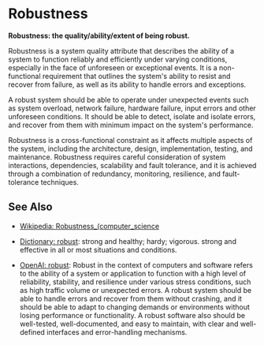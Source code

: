 # Robustness

**Robustness: the quality/ability/extent of being robust.**

<span data-chatgpt-prompt="explain robustness (system quality attribute, cross-functional constraint, non-functional requirement\)">

Robustness is a system quality attribute that describes the ability of a system to function reliably and efficiently under varying conditions, especially in the face of unforeseen or exceptional events. It is a non-functional requirement that outlines the system's ability to resist and recover from failure, as well as its ability to handle errors and exceptions. 

A robust system should be able to operate under unexpected events such as system overload, network failure, hardware failure, input errors and other unforeseen conditions. It should be able to detect, isolate and isolate errors, and recover from them with minimum impact on the system's performance. 

Robustness is a cross-functional constraint as it affects multiple aspects of the system, including the architecture, design, implementation, testing, and maintenance. Robustness requires careful consideration of system interactions, dependencies, scalability and fault tolerance, and it is achieved through a combination of redundancy, monitoring, resilience, and fault-tolerance techniques.

</span>

## See Also

* [Wikipedia: Robustness_(computer_science](https://wikipedia.org/wiki/Robustness_(computer_science))

* [Dictionary: robust](https://www.dictionary.com/browse/robust): strong and healthy; hardy; vigorous. strong and effective in all or most situations and conditions.

* [OpenAI: robust](https:://openai.com): <span data-chatgpt-prompt="define robust (computers and software)">Robust in the context of computers and software refers to the ability of a system or application to function with a high level of reliability, stability, and resilience under various stress conditions, such as high traffic volume or unexpected errors. A robust system should be able to handle errors and recover from them without crashing, and it should be able to adapt to changing demands or environments without losing performance or functionality. A robust software also should be well-tested, well-documented, and easy to maintain, with clear and well-defined interfaces and error-handling mechanisms.</span>
